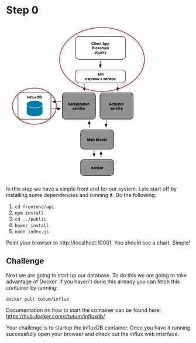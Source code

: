# Step 0

![image](../docs/step0.png)

In this step we have a simple front end for our system. Lets start off by installing some dependencies and running it. Do the following:

1. `cd frontend/api`
2. `npm install`
3. `cd ../public`
4. `bower install`
5. `node index.js`

Point your browser to http://localhost:10001. You should see a chart. Simple!

## Challenge
Next we are going to start up our database. To do this we are going to take advantage of Docker. If you haven't done this already you can fetch this container by running:

```
docker pull tutum/influx
```

Documentation on how to start the container can be found here: https://hub.docker.com/r/tutum/influxdb/

Your challenge is to startup the influxDB container. Once you have it running successfully open your browser and check out the influx web interface.
